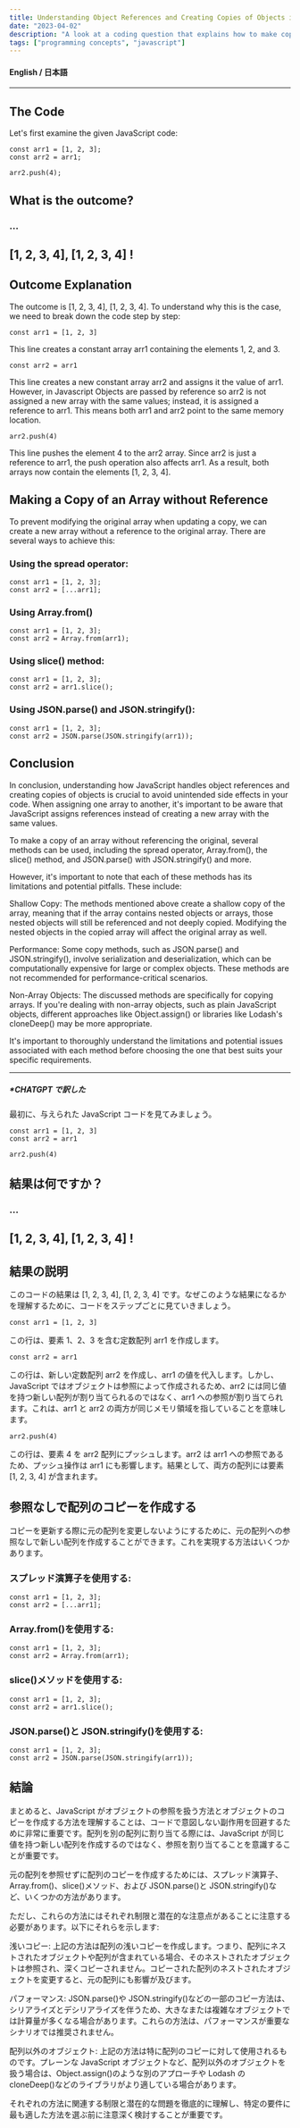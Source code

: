 ```yaml
---
title: Understanding Object References and Creating Copies of Objects in JavaScript
date: "2023-04-02"
description: "A look at a coding question that explains how to make copies of objects in Javascript"
tags: ["programming concepts", "javascript"]
---
```


#### English / 日本語　

<hr>

## The Code

Let's first examine the given JavaScript code:

```
const arr1 = [1, 2, 3];
const arr2 = arr1;

arr2.push(4);

```

## What is the outcome?

### ...

## [1, 2, 3, 4], [1, 2, 3, 4] !

## Outcome Explanation

The outcome is [1, 2, 3, 4], [1, 2, 3, 4]. To understand why this is the case, we need to break down the code step by step:

`const arr1 = [1, 2, 3]`

This line creates a constant array arr1 containing the elements 1, 2, and 3.

`const arr2 = arr1`

This line creates a new constant array arr2 and assigns it the value of arr1. However, in Javascript Objects are passed by reference so arr2 is not assigned a new array with the same values; instead, it is assigned a reference to arr1. This means both arr1 and arr2 point to the same memory location.

`arr2.push(4)`

This line pushes the element 4 to the arr2 array. Since arr2 is just a reference to arr1, the push operation also affects arr1. As a result, both arrays now contain the elements [1, 2, 3, 4].

## Making a Copy of an Array without Reference

To prevent modifying the original array when updating a copy, we can create a new array without a reference to the original array. There are several ways to achieve this:

### Using the spread operator:

```
const arr1 = [1, 2, 3];
const arr2 = [...arr1];

```

### Using Array.from()

```
const arr1 = [1, 2, 3];
const arr2 = Array.from(arr1);
```

### Using slice() method:

```
const arr1 = [1, 2, 3];
const arr2 = arr1.slice();

```

### Using JSON.parse() and JSON.stringify():

```
const arr1 = [1, 2, 3];
const arr2 = JSON.parse(JSON.stringify(arr1));
```

## Conclusion

In conclusion, understanding how JavaScript handles object references and creating copies of objects is crucial to avoid unintended side effects in your code. When assigning one array to another, it's important to be aware that JavaScript assigns references instead of creating a new array with the same values.

To make a copy of an array without referencing the original, several methods can be used, including the spread operator, Array.from(), the slice() method, and JSON.parse() with JSON.stringify() and more.

However, it's important to note that each of these methods has its limitations and potential pitfalls. These include:

Shallow Copy: The methods mentioned above create a shallow copy of the array, meaning that if the array contains nested objects or arrays, those nested objects will still be referenced and not deeply copied. Modifying the nested objects in the copied array will affect the original array as well.

Performance: Some copy methods, such as JSON.parse() and JSON.stringify(), involve serialization and deserialization, which can be computationally expensive for large or complex objects. These methods are not recommended for performance-critical scenarios.

Non-Array Objects: The discussed methods are specifically for copying arrays. If you're dealing with non-array objects, such as plain JavaScript objects, different approaches like Object.assign() or libraries like Lodash's cloneDeep() may be more appropriate.

It's important to thoroughly understand the limitations and potential issues associated with each method before choosing the one that best suits your specific requirements.

<hr>

##### \*CHATGPT で訳した

最初に、与えられた JavaScript コードを見てみましょう。

```
const arr1 = [1, 2, 3]
const arr2 = arr1

arr2.push(4)
```

## 結果は何ですか？

### ...

## [1, 2, 3, 4], [1, 2, 3, 4] !

## 結果の説明

このコードの結果は [1, 2, 3, 4], [1, 2, 3, 4] です。なぜこのような結果になるかを理解するために、コードをステップごとに見ていきましょう。

`const arr1 = [1, 2, 3]`

この行は、要素 1、2、3 を含む定数配列 arr1 を作成します。

`const arr2 = arr1`

この行は、新しい定数配列 arr2 を作成し、arr1 の値を代入します。しかし、JavaScript ではオブジェクトは参照によって作成されるため、arr2 には同じ値を持つ新しい配列が割り当てられるのではなく、arr1 への参照が割り当てられます。これは、arr1 と arr2 の両方が同じメモリ領域を指していることを意味します。

`arr2.push(4)`

この行は、要素 4 を arr2 配列にプッシュします。arr2 は arr1 への参照であるため、プッシュ操作は arr1 にも影響します。結果として、両方の配列には要素 [1, 2, 3, 4] が含まれます。

## 参照なしで配列のコピーを作成する

コピーを更新する際に元の配列を変更しないようにするために、元の配列への参照なしで新しい配列を作成することができます。これを実現する方法はいくつかあります。

### スプレッド演算子を使用する:

```
const arr1 = [1, 2, 3];
const arr2 = [...arr1];

```

### Array.from()を使用する:

```
const arr1 = [1, 2, 3];
const arr2 = Array.from(arr1);
```

### slice()メソッドを使用する:

```
const arr1 = [1, 2, 3];
const arr2 = arr1.slice();

```

### JSON.parse()と JSON.stringify()を使用する:

```
const arr1 = [1, 2, 3];
const arr2 = JSON.parse(JSON.stringify(arr1));
```

## 結論

まとめると、JavaScript がオブジェクトの参照を扱う方法とオブジェクトのコピーを作成する方法を理解することは、コードで意図しない副作用を回避するために非常に重要です。配列を別の配列に割り当てる際には、JavaScript が同じ値を持つ新しい配列を作成するのではなく、参照を割り当てることを意識することが重要です。

元の配列を参照せずに配列のコピーを作成するためには、スプレッド演算子、Array.from()、slice()メソッド、および JSON.parse()と JSON.stringify()など、いくつかの方法があります。

ただし、これらの方法にはそれぞれ制限と潜在的な注意点があることに注意する必要があります。以下にそれらを示します:

浅いコピー: 上記の方法は配列の浅いコピーを作成します。つまり、配列にネストされたオブジェクトや配列が含まれている場合、そのネストされたオブジェクトは参照され、深くコピーされません。コピーされた配列のネストされたオブジェクトを変更すると、元の配列にも影響が及びます。

パフォーマンス: JSON.parse()や JSON.stringify()などの一部のコピー方法は、シリアライズとデシリアライズを伴うため、大きなまたは複雑なオブジェクトでは計算量が多くなる場合があります。これらの方法は、パフォーマンスが重要なシナリオでは推奨されません。

配列以外のオブジェクト: 上記の方法は特に配列のコピーに対して使用されるものです。プレーンな JavaScript オブジェクトなど、配列以外のオブジェクトを扱う場合は、Object.assign()のような別のアプローチや Lodash の cloneDeep()などのライブラリがより適している場合があります。

それぞれの方法に関連する制限と潜在的な問題を徹底的に理解し、特定の要件に最も適した方法を選ぶ前に注意深く検討することが重要です。
